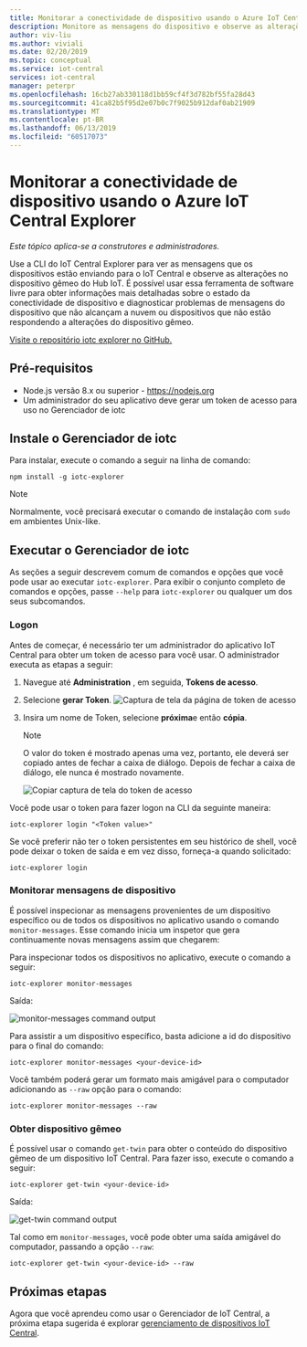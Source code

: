 ```yaml
---
title: Monitorar a conectividade de dispositivo usando o Azure IoT Central Explorer
description: Monitore as mensagens do dispositivo e observe as alterações do dispositivo gêmeo por meio da CLI do IoT Central Explorer.
author: viv-liu
ms.author: viviali
ms.date: 02/20/2019
ms.topic: conceptual
ms.service: iot-central
services: iot-central
manager: peterpr
ms.openlocfilehash: 16cb27ab330118d1bb59cf4f3d782bf55fa28d43
ms.sourcegitcommit: 41ca82b5f95d2e07b0c7f9025b912daf0ab21909
ms.translationtype: MT
ms.contentlocale: pt-BR
ms.lasthandoff: 06/13/2019
ms.locfileid: "60517073"
---
```

# <a name="monitor-device-connectivity-using-the-azure-iot-central-explorer"></a>Monitorar a conectividade de dispositivo usando o Azure IoT Central Explorer

*Este tópico aplica-se a construtores e administradores.*

Use a CLI do IoT Central Explorer para ver as mensagens que os dispositivos estão enviando para o IoT Central e observe as alterações no dispositivo gêmeo do Hub IoT. É possível usar essa ferramenta de software livre para obter informações mais detalhadas sobre o estado da conectividade de dispositivo e diagnosticar problemas de mensagens do dispositivo que não alcançam a nuvem ou dispositivos que não estão respondendo a alterações do dispositivo gêmeo.

[Visite o repositório iotc explorer no GitHub.](https://aka.ms/iotciotcexplorercligithub)

## <a name="prerequisites"></a>Pré-requisitos

+ Node.js versão 8.x ou superior - https://nodejs.org
+ Um administrador do seu aplicativo deve gerar um token de acesso para uso no Gerenciador de iotc

## <a name="install-iotc-explorer"></a>Instale o Gerenciador de iotc

Para instalar, execute o comando a seguir na linha de comando:

```cmd/sh
npm install -g iotc-explorer
```

> [!NOTE]
> Normalmente, você precisará executar o comando de instalação com `sudo` em ambientes Unix-like.

## <a name="run-iotc-explorer"></a>Executar o Gerenciador de iotc

As seções a seguir descrevem comum de comandos e opções que você pode usar ao executar `iotc-explorer`. Para exibir o conjunto completo de comandos e opções, passe `--help` para `iotc-explorer` ou qualquer um dos seus subcomandos.

### <a name="login"></a>Logon

Antes de começar, é necessário ter um administrador do aplicativo IoT Central para obter um token de acesso para você usar. O administrador executa as etapas a seguir:

1. Navegue até **Administration** , em seguida, **Tokens de acesso**.
1. Selecione **gerar Token**.
    ![Captura de tela da página de token de acesso](media/howto-use-iotc-explorer/accesstokenspage.png)

1. Insira um nome de Token, selecione **próxima**e então **cópia**.
    > [!NOTE]
    > O valor do token é mostrado apenas uma vez, portanto, ele deverá ser copiado antes de fechar a caixa de diálogo. Depois de fechar a caixa de diálogo, ele nunca é mostrado novamente.

    ![Copiar captura de tela do token de acesso](media/howto-use-iotc-explorer/copyaccesstoken.png)

Você pode usar o token para fazer logon na CLI da seguinte maneira:

```cmd/sh
iotc-explorer login "<Token value>"
```

Se você preferir não ter o token persistentes em seu histórico de shell, você pode deixar o token de saída e em vez disso, forneça-a quando solicitado:

```cmd/sh
iotc-explorer login
```

### <a name="monitor-device-messages"></a>Monitorar mensagens de dispositivo

É possível inspecionar as mensagens provenientes de um dispositivo específico ou de todos os dispositivos no aplicativo usando o comando `monitor-messages`. Esse comando inicia um inspetor que gera continuamente novas mensagens assim que chegarem:

Para inspecionar todos os dispositivos no aplicativo, execute o comando a seguir:

```cmd/sh
iotc-explorer monitor-messages
```

Saída:

![monitor-messages command output](media/howto-use-iotc-explorer/monitormessages.png)

Para assistir a um dispositivo específico, basta adicione a id do dispositivo para o final do comando:

```cmd/sh
iotc-explorer monitor-messages <your-device-id>
```

Você também poderá gerar um formato mais amigável para o computador adicionando as `--raw` opção para o comando:

```
iotc-explorer monitor-messages --raw
```

### <a name="get-device-twin"></a>Obter dispositivo gêmeo

É possível usar o comando `get-twin` para obter o conteúdo do dispositivo gêmeo de um dispositivo IoT Central. Para fazer isso, execute o comando a seguir:

```cmd/sh
iotc-explorer get-twin <your-device-id>
```

Saída:

![get-twin command output](media/howto-use-iotc-explorer/getdevicetwin.png)

Tal como em `monitor-messages`, você pode obter uma saída amigável do computador, passando a opção `--raw`:

```cmd/sh
iotc-explorer get-twin <your-device-id> --raw
```

## <a name="next-steps"></a>Próximas etapas

Agora que você aprendeu como usar o Gerenciador de IoT Central, a próxima etapa sugerida é explorar [gerenciamento de dispositivos IoT Central](howto-manage-devices.md).
